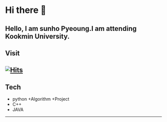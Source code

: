 # Hi there 👋
Hello, I am sunho Pyeoung.I am attending Kookmin University.
---
## Visit
[![Hits](https://hits.seeyoufarm.com/api/count/incr/badge.svg?url=https%3A%2F%2Fgithub.com%2Fsunho1999&count_bg=%2379C83D&title_bg=%23555555&icon=piwigo.svg&icon_color=%23EFE9E3&title=sun&edge_flat=false)](https://hits.seeyoufarm.com)
---
## Tech
+ python
  +Algorithm
  +Project
+ C++
+ JAVA
***

